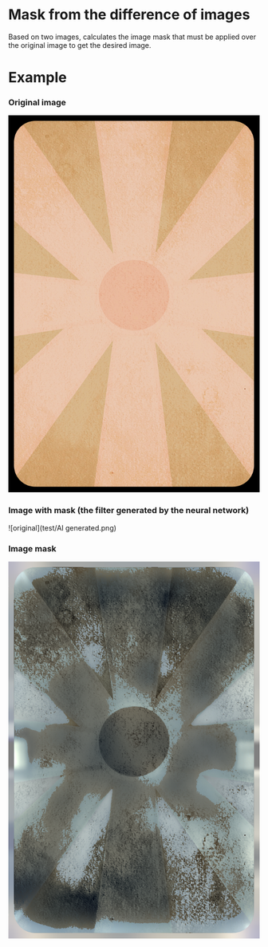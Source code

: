 # Mask from the difference of images
Based on two images, calculates the image mask that must be applied over the original image to get the desired image.
# Example
### Original image
![original](test/original.png)
### Image with mask (the filter generated by the neural network)
![original](test/AI generated.png)
### Image mask
![original](test/res.png)